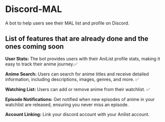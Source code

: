 # Discord-MAL
A bot to help users see their MAL list and profile on Discord. 

## List of features that are already done and the ones coming soon 
**User Stats:** The bot provides users with their AniList profile stats, making it easy to track their anime journey.✅

**Anime Search:** Users can search for anime titles and receive detailed information, including descriptions, images, genres, and more. ✅

**Watching List:** Users can add or remove anime from their watchlist. ✅

**Episode Notifications:** Get notified when new episodes of anime in your watchlist are released, ensuring you never miss an episode.

**Account Linking:** Link your discord account with your Anilist account.
